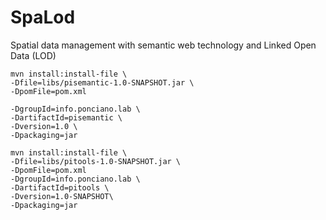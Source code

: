# SpaLod
Spatial data management with semantic web technology and Linked Open Data (LOD)

````
mvn install:install-file \
-Dfile=libs/pisemantic-1.0-SNAPSHOT.jar \
-DpomFile=pom.xml

-DgroupId=info.ponciano.lab \
-DartifactId=pisemantic \
-Dversion=1.0 \
-Dpackaging=jar

mvn install:install-file \
-Dfile=libs/pitools-1.0-SNAPSHOT.jar \
-DpomFile=pom.xml
-DgroupId=info.ponciano.lab \
-DartifactId=pitools \
-Dversion=1.0-SNAPSHOT\
-Dpackaging=jar
````
